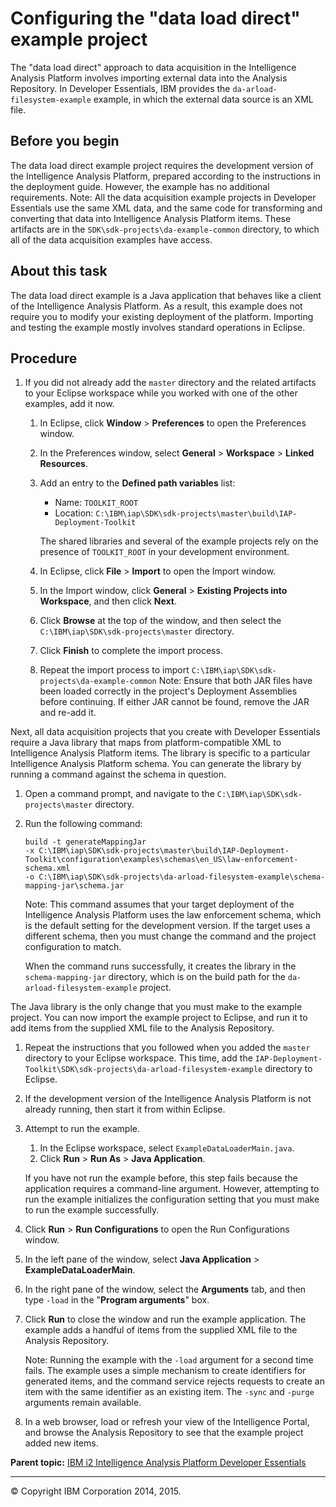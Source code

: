 Configuring the "data load direct" example project
==================================================

The "data load direct" approach to data acquisition in the Intelligence Analysis Platform involves importing external data into the Analysis Repository. In Developer Essentials, IBM provides the `da-arload-filesystem-example` example, in which the external data source is an XML file.

Before you begin
----------------

The data load direct example project requires the development version of the Intelligence Analysis Platform, prepared according to the instructions in the deployment guide. However, the example has no additional requirements.
<span class="notetitle">Note:</span> All the data acquisition example projects in Developer Essentials use the same XML data, and the same code for transforming and converting that data into Intelligence Analysis Platform items. These artifacts are in the `SDK\sdk-projects\da-example-common` directory, to which all of the data acquisition examples have access.

About this task
---------------

The data load direct example is a Java application that behaves like a client of the Intelligence Analysis Platform. As a result, this example does not require you to modify your existing deployment of the platform. Importing and testing the example mostly involves standard operations in Eclipse.

Procedure
---------

1.  <span class="ph cmd">If you did not already add the `master` directory and the related artifacts to your Eclipse workspace while you worked with one of the other examples, add it now.</span>
    1.  <span class="ph cmd">In Eclipse, click <span class="ph menucascade">**Window** \> **Preferences**</span> to open the <span class="keyword wintitle">Preferences</span> window.</span>
    2.  <span class="ph cmd">In the <span class="keyword wintitle">Preferences</span> window, select <span class="ph menucascade">**General** \> **Workspace** \> **Linked Resources**</span>.</span>
    3.  <span class="ph cmd">Add an entry to the **Defined path variables** list:</span>

        -   Name: `TOOLKIT_ROOT`
        -   Location: `C:\IBM\iap\SDK\sdk-projects\master\build\IAP-Deployment-Toolkit`

        The shared libraries and several of the example projects rely on the presence of `TOOLKIT_ROOT` in your development environment.

    4.  <span class="ph cmd">In Eclipse, click <span class="ph menucascade">**File** \> **Import**</span> to open the <span class="keyword wintitle">Import</span> window.</span>
    5.  <span class="ph cmd">In the <span class="keyword wintitle">Import</span> window, click <span class="ph menucascade">**General** \> **Existing Projects into Workspace**</span>, and then click **Next**.</span>
    6.  <span class="ph cmd">Click **Browse** at the top of the window, and then select the `C:\IBM\iap\SDK\sdk-projects\master` directory.</span>
    7.  <span class="ph cmd">Click **Finish** to complete the import process.</span>
    8.  <span class="ph cmd">Repeat the import process to import `C:\IBM\iap\SDK\sdk-projects\da-example-common`</span>
        <span class="notetitle">Note:</span> Ensure that both JAR files have been loaded correctly in the project's <span class="ph uicontrol">Deployment Assemblies</span> before continuing. If either JAR cannot be found, remove the JAR and re-add it.

Next, all data acquisition projects that you create with Developer Essentials require a Java library that maps from platform-compatible XML to Intelligence Analysis Platform items. The library is specific to a particular Intelligence Analysis Platform schema. You can generate the library by running a command against the schema in question.

1.  <span class="ph cmd">Open a command prompt, and navigate to the `C:\IBM\iap\SDK\sdk-projects\master` directory.</span>
2.  <span class="ph cmd">Run the following command:</span>

    ``` pre
    build -t generateMappingJar 
    -x C:\IBM\iap\SDK\sdk-projects\master\build\IAP-Deployment-Toolkit\configuration\examples\schemas\en_US\law-enforcement-schema.xml
    -o C:\IBM\iap\SDK\sdk-projects\da-arload-filesystem-example\schema-mapping-jar\schema.jar
    ```

    <span class="notetitle">Note:</span> This command assumes that your target deployment of the Intelligence Analysis Platform uses the law enforcement schema, which is the default setting for the development version. If the target uses a different schema, then you must change the command and the project configuration to match.

    When the command runs successfully, it creates the library in the `schema-mapping-jar` directory, which is on the build path for the `da-arload-filesystem-example` project.

The Java library is the only change that you must make to the example project. You can now import the example project to Eclipse, and run it to add items from the supplied XML file to the Analysis Repository.

1.  <span class="ph cmd">Repeat the instructions that you followed when you added the `master` directory to your Eclipse workspace. This time, add the `IAP-Deployment-Toolkit\SDK\sdk-projects\da-arload-filesystem-example` directory to Eclipse.</span>
2.  <span class="ph cmd">If the development version of the Intelligence Analysis Platform is not already running, then start it from within Eclipse. </span>
3.  <span class="ph cmd">Attempt to run the example.</span>
    1.  <span class="ph cmd">In the Eclipse workspace, select `ExampleDataLoaderMain.java`.</span>
    2.  <span class="ph cmd">Click <span class="ph menucascade">**Run** \> **Run As** \> **Java Application**</span>.</span>

    If you have not run the example before, this step fails because the application requires a command-line argument. However, attempting to run the example initializes the configuration setting that you must make to run the example successfully.
4.  <span class="ph cmd">Click <span class="ph menucascade">**Run** \> **Run Configurations**</span> to open the <span class="keyword wintitle">Run Configurations</span> window.</span>
5.  <span class="ph cmd">In the left pane of the window, select <span class="ph menucascade">**Java Application** \> **ExampleDataLoaderMain**</span>.</span>
6.  <span class="ph cmd">In the right pane of the window, select the **Arguments** tab, and then type `-load` in the "**Program arguments**" box.</span>
7.  <span class="ph cmd">Click **Run** to close the window and run the example application.</span> The example adds a handful of items from the supplied XML file to the Analysis Repository.

    <span class="notetitle">Note:</span> Running the example with the `-load` argument for a second time fails. The example uses a simple mechanism to create identifiers for generated items, and the command service rejects requests to create an item with the same identifier as an existing item. The `-sync` and `-purge` arguments remain available.

8.  <span class="ph cmd">In a web browser, load or refresh your view of the Intelligence Portal, and browse the Analysis Repository to see that the example project added new items.</span>

**Parent topic:** [IBM i2 Intelligence Analysis Platform Developer Essentials](developer_essentials_welcome.html "IBM i2 Intelligence Analysis Platform Developer Essentials contains tools, libraries, and examples that enable development and deployment of custom extensions to the Intelligence Analysis Platform.")

------------------------------------------------------------------------

© Copyright IBM Corporation 2014, 2015.


